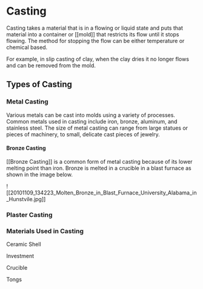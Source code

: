 # Casting

Casting takes a material that is in a flowing or liquid state and puts that material into a container or [[mold]] that restricts its flow until it stops flowing. The method for stopping the flow can be either temperature or chemical based.

For example, in slip casting of clay, when the clay dries it no longer flows and can be removed from the mold.

## Types of Casting

### Metal Casting

Various metals can be cast into molds using a variety of processes. Common metals used in casting include iron, bronze, aluminum, and stainless steel. The size of metal casting can range from large statues or pieces of machinery, to small, delicate cast pieces of jewelry.

#### Bronze Casting

[[Bronze Casting]] is a common form of metal casting because of its lower melting point than iron. Bronze is melted in a crucible in a blast furnace as shown in the image below.

![[20101109_134223_Molten_Bronze_in_Blast_Furnace_University_Alabama_in_Hunstvile.jpg]]

### Plaster Casting

### Materials Used in Casting

Ceramic Shell

Investment

Crucible

Tongs